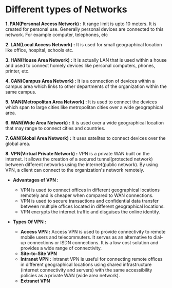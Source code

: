 # Different types of Networks

**1. PAN(Personal Access Network) :** It range limit is upto 10 meters. It is created for personal use. Generally personal devices are connected to this network. For example computer, telephones, etc

**2. LAN(Local Access Network) :** It is used for small geographical location like office, hospital, schools etc.

**3. HAN(House Area Network) :** It is actually LAN that is used within a house and used to connect homely devices like personal computers, phones, printer, etc.

**4. CAN(Campus Area Network) :** It is a connection of devices within a campus area which links to other departments of the organization within the same campus.

**5. MAN(Metropolitan Area Network) :** It is used to connect the devices which span to large cities like metropolitan cities over a wide geographical area.

**6. WAN(Wide Area Network) :** It is used over a wide geographical location that may range to connect cities and countries.

**7. GAN(Global Area Network) :** It uses satelites to connect devices over the global area.

**8. VPN(Virtual Private Network) :** VPN is a private WAN built on the internet. It allows the creation of a secured tunnel(protected network) between different networks using the internet(public network). By using VPN, a client can connect to the organization's network remotely.

* **Advantages of VPN :**
	*  VPN is used to connect offices in different geographical locations remotely and is cheaper when compared to WAN connections.
	* VPN is used to secure transactions and confidential data transfer between multiple offices located in different geographical locations.
	* VPN encrypts the internet traffic and disguises the online identity.

* **Types Of VPN :**
	* **Access VPN :** Access VPN is used to provide connectivity to remote mobile users and telecommuters. It serves as an alternative to dial-up connections or ISDN connections. It is a low cost solution and provides a wide range of connectivity.
	* **Site-to-Site VPN**
	* **Intranet VPN :** Intranet VPN is useful for connecting remote offices in different geographical locations using shared infrastructure (internet connectivity and servers) with the same accessibility policies as a private WAN (wide area network).
	* **Extranet VPN**
